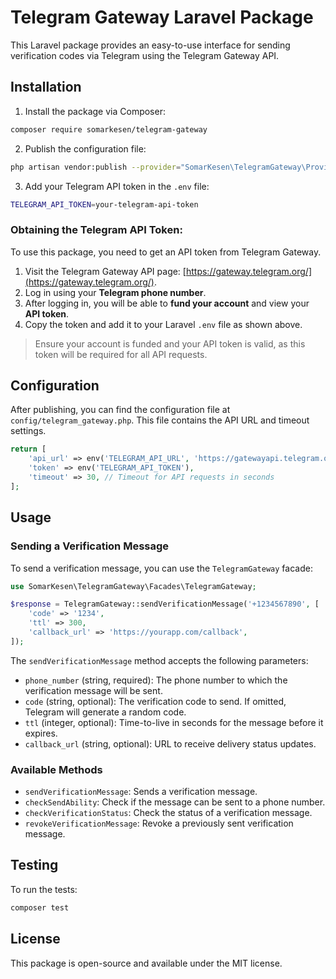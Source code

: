 
# Telegram Gateway Laravel Package

This Laravel package provides an easy-to-use interface for sending verification codes via Telegram using the Telegram Gateway API.

## Installation

1. Install the package via Composer:

```bash
composer require somarkesen/telegram-gateway
```

2. Publish the configuration file:

```bash
php artisan vendor:publish --provider="SomarKesen\TelegramGateway\Providers\TelegramGatewayServiceProvider"
```

3. Add your Telegram API token in the `.env` file:

```bash
TELEGRAM_API_TOKEN=your-telegram-api-token
```

### Obtaining the Telegram API Token:
To use this package, you need to get an API token from Telegram Gateway.

1. Visit the Telegram Gateway API page: [https://gateway.telegram.org/](https://gateway.telegram.org/).
2. Log in using your **Telegram phone number**.
3. After logging in, you will be able to **fund your account** and view your **API token**.
4. Copy the token and add it to your Laravel `.env` file as shown above.

> Ensure your account is funded and your API token is valid, as this token will be required for all API requests.

## Configuration

After publishing, you can find the configuration file at `config/telegram_gateway.php`. This file contains the API URL and timeout settings.

```php
return [
    'api_url' => env('TELEGRAM_API_URL', 'https://gatewayapi.telegram.org/'),
    'token' => env('TELEGRAM_API_TOKEN'),
    'timeout' => 30, // Timeout for API requests in seconds
];
```

## Usage

### Sending a Verification Message

To send a verification message, you can use the `TelegramGateway` facade:

```php
use SomarKesen\TelegramGateway\Facades\TelegramGateway;

$response = TelegramGateway::sendVerificationMessage('+1234567890', [
    'code' => '1234',
    'ttl' => 300,
    'callback_url' => 'https://yourapp.com/callback',
]);
```

The `sendVerificationMessage` method accepts the following parameters:
- `phone_number` (string, required): The phone number to which the verification message will be sent.
- `code` (string, optional): The verification code to send. If omitted, Telegram will generate a random code.
- `ttl` (integer, optional): Time-to-live in seconds for the message before it expires.
- `callback_url` (string, optional): URL to receive delivery status updates.

### Available Methods

- `sendVerificationMessage`: Sends a verification message.
- `checkSendAbility`: Check if the message can be sent to a phone number.
- `checkVerificationStatus`: Check the status of a verification message.
- `revokeVerificationMessage`: Revoke a previously sent verification message.

## Testing

To run the tests:

```bash
composer test
```

## License

This package is open-source and available under the MIT license.